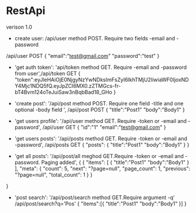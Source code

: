 RestApi
=======

verison 1.0

- create user: /api/user method POST. Require two fields -email and -password


/api/user POST
{
"email":"test@gmail.com"
"password":"test"
}


- 'get auth token': 'api/token method GET. Require -email and -password from user',/api/token GET
{
"token":eyJleHAiOjE0NjgyNzYwNDksImFsZyI6IkhTMjU2IiwiaWF0IjoxNDY4Mjc1NDQ5fQ.eyJpZCI6MX0.zZTMGcs-fr-bT4Bvm124oTeJuiSaw3nBqbBad18_GHo
}


- 'create post': '/api/post method POST. Require one field -title and one optional -body field ',
/api/post POST
{
"title":"Post1"
"body":"Body1"
}
- 'get users profile': '/api/user method GET. Require -token or -email and -password',
/api/user GET
{
"id":"1"
"email":"test@gmail.com"
}
- 'get users posts': '/api/posts method GET. Require -token or -email and -password',
/api/posts GET
{
"posts":
      {
      "title":"Post1"
      "body":"Body1"
      }
}

- 'get all posts': '/api/post/all meghod GET.Require -token or -email and -password. Paging added',
{
{
  "items": [
  {
      "title":"Post1"
      "body":"Body1"
  }
  ], 
  "meta": {
    "count": 5, 
    "next": "?page=null", 
    "page_count": 1, 
    "previous": "?page=null", 
    "total_count": 1
  }
}

}
- 'post search': '/api/post/search method GET.Require argument -q'
/api/post/search?q='Pos'
{
"items":[{
        "title":"Post1"
        "body":"Body1"
        }]
}

